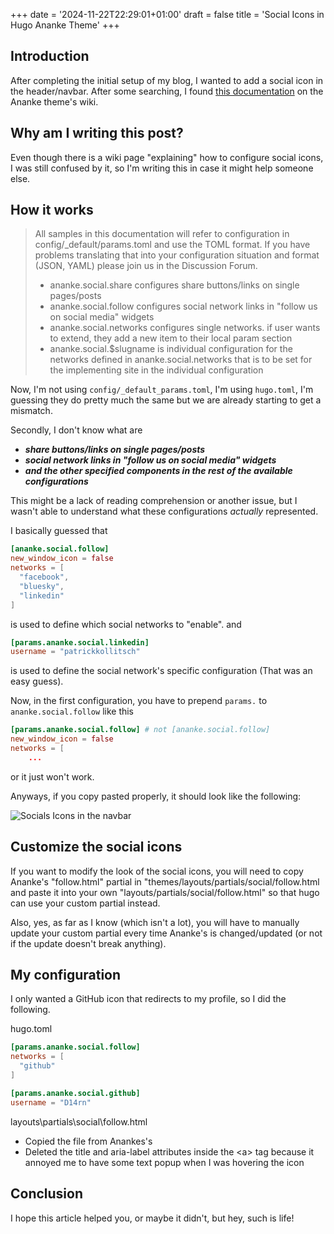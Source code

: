+++
date = '2024-11-22T22:29:01+01:00'
draft = false
title = 'Social Icons in Hugo Ananke Theme'
+++
## Introduction
After completing the initial setup of my blog, I wanted to add a social icon in the header/navbar. After some searching, I found [this documentation](https://github.com/theNewDynamic/gohugo-theme-ananke/wiki/Social-media-network-setup/) on the Ananke theme's wiki.

## Why am I writing this post?
Even though there is a wiki page "explaining" how to configure social icons, I was still confused by it, so I'm writing this in case it might help someone else.

## How it works
> All samples in this documentation will refer to configuration in config/_default/params.toml and use the TOML format. If you have problems translating that into your configuration situation and format (JSON, YAML) please join us in the Discussion Forum.
>- ananke.social.share configures share buttons/links on single pages/posts
>- ananke.social.follow configures social network links in "follow us on social media" widgets
>- ananke.social.networks configures single networks. if user wants to extend, they add a new item to their local param section
>- ananke.social.$slugname is individual configuration for the networks defined in ananke.social.networks that is to be set for the implementing site in the individual configuration

Now, I'm not using `config/_default_params.toml`, I'm using `hugo.toml`, I'm guessing they do pretty much the same but we are already starting to get a mismatch.

Secondly, I don't know what are
- ***share buttons/links on single pages/posts***
- ***social network links in "follow us on social media" widgets***
- ***and the other specified components in the rest of the available configurations***

This might be a lack of reading comprehension or another issue, but I wasn't able to understand what these configurations *actually* represented.

I basically guessed that
```toml
[ananke.social.follow]
new_window_icon = false
networks = [
  "facebook",
  "bluesky",
  "linkedin"
]
```
is used to define which social networks to "enable".
and
```toml
[params.ananke.social.linkedin]
username = "patrickkollitsch"
```
is used to define the social network's specific configuration (That was an easy guess).

Now, in the first configuration, you have to prepend `params.` to `ananke.social.follow` like this
```toml
[params.ananke.social.follow] # not [ananke.social.follow]
new_window_icon = false
networks = [
    ...
```
or it just won't work.

Anyways, if you copy pasted properly, it should look like the following:

![Socials Icons in the navbar](/images/social_icons.png)

## Customize the social icons
If you want to modify the look of the social icons, you will need to copy Ananke's "follow.html" partial in "themes/layouts/partials/social/follow.html and paste it into your own "layouts/partials/social/follow.html" so that hugo can use your custom partial instead.

Also, yes, as far as I know (which isn't a lot), you will have to manually update your custom partial every time Ananke's is changed/updated (or not if the update doesn't break anything).

## My configuration
I only wanted a GitHub icon that redirects to my profile, so I did the following.

hugo.toml
```toml
[params.ananke.social.follow]
networks = [
  "github"
]

[params.ananke.social.github]
username = "D14rn"
```

layouts\partials\social\follow.html
- Copied the file from Anankes's
- Deleted the title and aria-label attributes inside the &lt;a&gt; tag because it annoyed me to have some text popup when I was hovering the icon

## Conclusion
I hope this article helped you, or maybe it didn't, but hey, such is life!